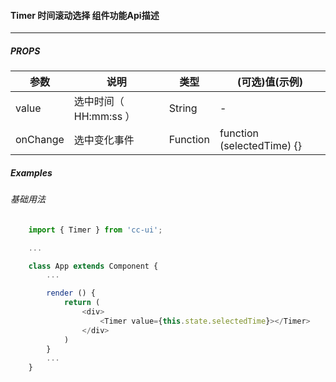 #### Timer 时间滚动选择 组件功能Api描述

----------

##### PROPS

|  参数   | 说明  | 类型 | (可选)值(示例) |
|  ----  | ----  | ---- | ---- |
| value  | 选中时间（ HH:mm:ss ） | String | - |
| onChange | 选中变化事件 | Function | function (selectedTime) {} |


##### Examples  

###### 基础用法
```javascript
    import { Timer } from 'cc-ui';

    ...

    class App extends Component {
        ...

        render () {
            return (
                <div>
                    <Timer value={this.state.selectedTime}></Timer>
                </div>
            )
        }
        ...
    }
```
